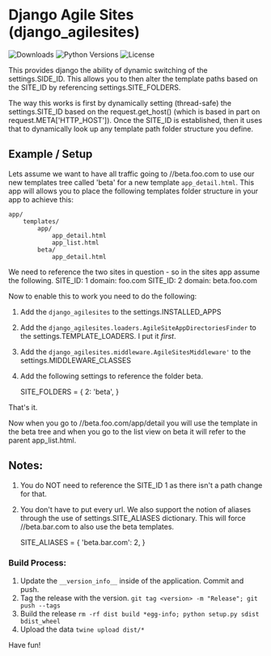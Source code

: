 Django Agile Sites (django_agilesites)
==================

![Downloads](https://img.shields.io/pypi/dm/django-agilesites.svg?style=flat)
![Python Versions](https://img.shields.io/pypi/pyversions/django-agilesites.svg?style=flat)
![License](https://img.shields.io/pypi/l/django-agilesites.svg?version=latest)

This provides django the ability of dynamic switching of the settings.SIDE_ID.  This allows
you to then alter the template paths based on the SITE_ID by referencing settings.SITE_FOLDERS.

The way this works is first by dynamically setting (thread-safe) the settings.SITE_ID based on
the request.get_host() (which is based in part on request.META['HTTP_HOST']).  Once the SITE_ID
is established, then it uses that to dynamically look up any template path folder structure you 
define.


Example / Setup
---

Lets assume we want to have all traffic going to //beta.foo.com to use our new templates tree 
called 'beta' for a new template `app_detail.html`.  This app will allows you to place the 
following templates folder structure in your app to achieve this:

    app/
        templates/
            app/
                app_detail.html
                app_list.html
            beta/
                app_detail.html
                

We need to reference the two sites in question - so in the sites app assume the following.
    SITE_ID: 1  domain: foo.com
    SITE_ID: 2  domain: beta.foo.com
    
Now to enable this to work you need to do the following:

1.  Add the `django_agilesites` to the settings.INSTALLED_APPS
2.  Add the `django_agilesites.loaders.AgileSiteAppDirectoriesFinder` 
to the settings.TEMPLATE_LOADERS.  I put it _first_.
3.  Add the `django_agilesites.middleware.AgileSitesMiddleware'` to the 
settings.MIDDLEWARE_CLASSES
4.  Add the following settings to reference the folder beta.


    SITE_FOLDERS = {
        2: 'beta',
    }


That's it.  

Now when you go to //beta.foo.com/app/detail you will use the template in the beta tree and when 
you go to the list view on beta it will refer to the parent app_list.html.


Notes:
---


1.  You do NOT need to reference the SITE_ID 1 as there isn't a path change for that.
2.  You don't have to put every url.  We also support the notion of aliases through the use of
settings.SITE_ALIASES dictionary.  This will force //beta.bar.com to also use the beta templates.


    SITE_ALIASES = {
        'beta.bar.com': 2,
    }


### Build Process:
1.  Update the `__version_info__` inside of the application. Commit and push.
2.  Tag the release with the version. `git tag <version> -m "Release"; git push --tags`
3.  Build the release `rm -rf dist build *egg-info; python setup.py sdist bdist_wheel`
4.  Upload the data `twine upload dist/*`

Have fun!
